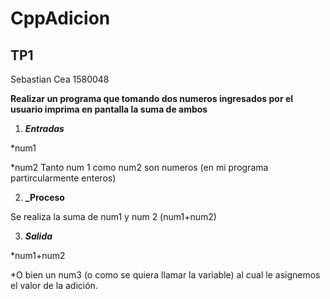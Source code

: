 # CppAdicion
## TP1
Sebastian Cea 
1580048

**Realizar un programa que tomando dos numeros ingresados por el usuario imprima en pantalla la suma de ambos**

1. **_Entradas_**

  *num1
  
  *num2
 Tanto num 1 como num2 son numeros (en mi programa partircularmente enteros)
 
2. **_Proceso**

Se realiza la suma de num1 y num 2 (num1+num2)

3. **_Salida_**

  *num1+num2
  
  *O bien un num3 (o como se quiera llamar la variable) al cual le asignemos el valor de la adición.
  
 

